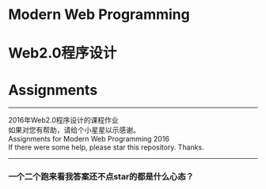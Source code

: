 ﻿# Modern Web Programming
# Web2.0程序设计
# Assignments
---
2016年Web2.0程序设计的课程作业  
如果对您有帮助，请给个小星星以示感谢。  
Assignments for Modern Web Programming 2016  
If there were some help, please star this repository. Thanks.  
***
### 一个二个跑来看我答案还不点star的都是什么心态？
